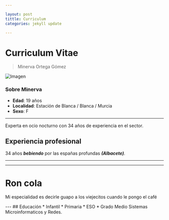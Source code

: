 ```yaml
---

layout: post
tittle: Curriculum
categories: jekyll update

---
```


# Curriculum Vitae
> Minerva Ortega Gómez

![Imagen](https://wallpapers.com/images/hd/hasbulla-sitting-on-fence-e1jv2ao8o72bssuo.jpg)
### Sobre Minerva
* **Edad**: 19 años
* **Localidad**: Estación de Blanca / Blanca / Murcia
*  **Sexo**: F
---
Experta en ocio nocturno con 34 años de experiencia en el sector.
## Experiencia profesional
34 años ***bebiendo*** por las españas profundas ***(Albacete)***.


---
----
<html>
<head></head>
<body>
    <h1>Ron cola</h1>
    <p>Mi especialidad es decirle guapo a los viejecitos cuando le pongo el café</p>
</body>
</html>
---
## Educación
* Infantil
* Primaria
* ESO
* Grado Medio Sistemas Microinformaticos y Redes.

